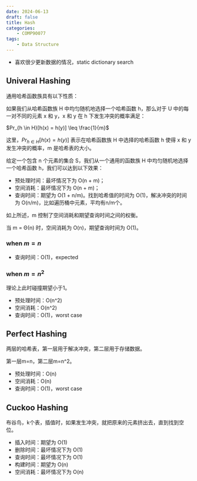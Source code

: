 ```yaml
---
date: 2024-06-13
draft: false
title: Hash
categories:
    - COMP90077
tags: 
    - Data Structure
---
```


- 喜欢很少更新数据的情况，static dictionary search


## Univeral Hashing

通用哈希函数族具有以下性质：

如果我们从哈希函数族 H 中均匀随机地选择一个哈希函数 h，那么对于 U 中的每一对不同的元素 x 和 y，x 和 y 在 h 下发生冲突的概率满足：

$Pr_{h \in H}[h(x) = h(y)] \leq \frac{1}{m}$

这里，$Pr_{h \in H}[h(x) = h(y)]$ 表示在哈希函数族 H 中选择的哈希函数 h 使得 x 和 y 发生冲突的概率，m 是哈希表的大小。

给定一个包含 n 个元素的集合 S，我们从一个通用的函数族 H 中均匀随机地选择一个哈希函数 h，我们可以达到以下效果：

- 预处理时间：最坏情况下为 O(n + m)；
- 空间消耗：最坏情况下为 O(n + m)；
- 查询时间：期望为 O(1 + n/m)。找到哈希值的时间为 O(1)，解决冲突的时间为 O(n/m)，比如遍历桶中元素，平均有n/m个。

如上所述，m 控制了空间消耗和期望查询时间之间的权衡。

当 m = Θ(n) 时，空间消耗为 O(n)，期望查询时间为 O(1)。

### when $m = n$

- 查询时间：O(1)，expected

### when $m = n^2$

理论上此时碰撞期望小于1。

- 预处理时间：O(n^2)
- 空间消耗：O(n^2)
- 查询时间：O(1)，worst case

## Perfect Hashing

两层的哈希表，第一层用于解决冲突，第二层用于存储数据。

第一层m=n，第二层m=n^2。

- 预处理时间：O(n)
- 空间消耗：O(n)
- 查询时间：O(1)，worst case

## Cuckoo Hashing

布谷鸟，k个表，插值时，如果发生冲突，就把原来的元素挤出去，直到找到空位。

- 插入时间：期望为 O(1)
- 删除时间：最坏情况下为 O(1)
- 查询时间：最坏情况下为 O(1)
- 构建时间：期望为 O(n)
- 空间消耗：最坏情况下为 O(n)